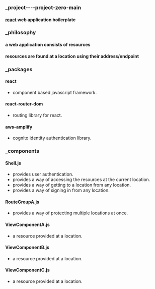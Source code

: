 ### _project----project-zero-main
#### [react](https://reactjs.org 'react homepage') web application boilerplate  
### _philosophy  
#### a web application consists of resources  
#### resources are found at a location using their address/endpoint
### _packages
#### react  
  * component based javascript framework.
#### react-router-dom  
  * routing library for react.
#### aws-amplify  
  * cognito identity authentication library.  
### _components   
#### Shell.js   
* provides user authentication.
* provides a way of accessing the resources at the current location.
* provides a way of getting to a location from any location.
* provides a way of signing in from any location.
#### RouteGroupA.js   
* provides a way of protecting multiple locations at once.
#### ViewComponentA.js  
* a resource provided at a location.
#### ViewComponentB.js  
* a resource provided at a location.
#### ViewComponentC.js
* a resource provided at a location.
